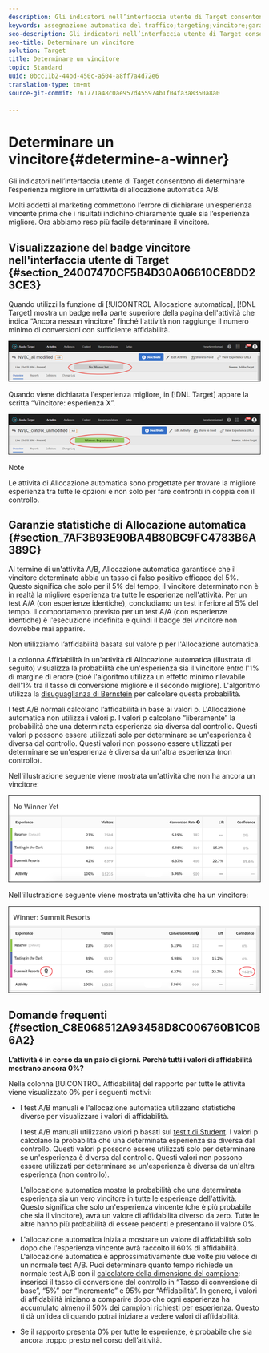 ```yaml
---
description: Gli indicatori nell’interfaccia utente di Target consentono di determinare l’esperienza migliore in un’attività di allocazione automatica A/B.
keywords: assegnazione automatica del traffico;targeting;vincitore;garanzia statistica;affidabilità;determinazione del vincitore
seo-description: Gli indicatori nell’interfaccia utente di Target consentono di determinare l’esperienza migliore in un’attività di allocazione automatica A/B.
seo-title: Determinare un vincitore
solution: Target
title: Determinare un vincitore
topic: Standard
uuid: 0bcc11b2-44bd-450c-a504-a8ff7a4d72e6
translation-type: tm+mt
source-git-commit: 761771a48c0ae957d455974b1f04fa3a8350a8a0

---
```



# Determinare un vincitore{#determine-a-winner}

Gli indicatori nell’interfaccia utente di Target consentono di determinare l’esperienza migliore in un’attività di allocazione automatica A/B.

Molti addetti al marketing commettono l’errore di dichiarare un’esperienza vincente prima che i risultati indichino chiaramente quale sia l’esperienza migliore. Ora abbiamo reso più facile determinare il vincitore.

## Visualizzazione del badge vincitore nell&#39;interfaccia utente di Target {#section_24007470CF5B4D30A06610CE8DD23CE3}

Quando utilizzi la funzione di [!UICONTROL Allocazione automatica], [!DNL Target] mostra un badge nella parte superiore della pagina dell&#39;attività che indica “Ancora nessun vincitore” finché l&#39;attività non raggiunge il numero minimo di conversioni con sufficiente affidabilità.

![](assets/auto_traffic_no_winner.png)

Quando viene dichiarata l&#39;esperienza migliore, in [!DNL Target] appare la scritta “Vincitore: esperienza X”.

![](assets/auto_traffic_winner.png)

>[!NOTE]
>
>Le attività di Allocazione automatica sono progettate per trovare la migliore esperienza tra tutte le opzioni e non solo per fare confronti in coppia con il controllo.

## Garanzie statistiche di Allocazione automatica {#section_7AF3B93E90BA4B80BC9FC4783B6A389C}

Al termine di un&#39;attività A/B, Allocazione automatica garantisce che il vincitore determinato abbia un tasso di falso positivo efficace del 5%. Questo significa che solo per il 5% del tempo, il vincitore determinato non è in realtà la migliore esperienza tra tutte le esperienze nell&#39;attività. Per un test A/A (con esperienze identiche), concludiamo un test inferiore al 5% del tempo. Il comportamento previsto per un test A/A (con esperienze identiche) è l&#39;esecuzione indefinita e quindi il badge del vincitore non dovrebbe mai apparire.

Non utilizziamo l’affidabilità basata sul valore p per l&#39;Allocazione automatica.

La colonna Affidabilità in un&#39;attività di Allocazione automatica (illustrata di seguito) visualizza la probabilità che un&#39;esperienza sia il vincitore entro l&#39;1% di margine di errore (cioè l&#39;algoritmo utilizza un effetto minimo rilevabile dell&#39;1% tra il tasso di conversione migliore e il secondo migliore). L&#39;algoritmo utilizza la [disuguaglianza di Bernstein](https://en.wikipedia.org/wiki/Bernstein_inequalities_(probability_theory)) per calcolare questa probabilità.

I test A/B normali calcolano l’affidabilità in base ai valori p. L&#39;Allocazione automatica non utilizza i valori p. I valori p calcolano “liberamente” la probabilità che una determinata esperienza sia diversa dal controllo. Questi valori p possono essere utilizzati solo per determinare se un&#39;esperienza è diversa dal controllo. Questi valori non possono essere utilizzati per determinare se un&#39;esperienza è diversa da un&#39;altra esperienza (non controllo).

Nell&#39;illustrazione seguente viene mostrata un&#39;attività che non ha ancora un vincitore:

![](assets/no_winner.png)

Nell&#39;illustrazione seguente viene mostrata un&#39;attività che ha un vincitore:

![](assets/winner_found.png)

## Domande frequenti {#section_C8E068512A93458D8C006760B1C0B6A2}

**L’attività è in corso da un paio di giorni. Perché tutti i valori di affidabilità mostrano ancora 0%?**

Nella colonna [!UICONTROL Affidabilità] del rapporto per tutte le attività viene visualizzato 0% per i seguenti motivi:

* I test A/B manuali e l&#39;allocazione automatica utilizzano statistiche diverse per visualizzare i valori di affidabilità.

   I test A/B manuali utilizzano valori p basati sul [test t di Student](https://en.wikipedia.org/wiki/Student%27s_t-test). I valori p calcolano la probabilità che una determinata esperienza sia diversa dal controllo. Questi valori p possono essere utilizzati solo per determinare se un&#39;esperienza è diversa dal controllo. Questi valori non possono essere utilizzati per determinare se un&#39;esperienza è diversa da un&#39;altra esperienza (non controllo).

   L&#39;allocazione automatica mostra la probabilità che una determinata esperienza sia un vero vincitore in tutte le esperienze dell&#39;attività. Questo significa che solo un&#39;esperienza vincente (che è più probabile che sia il vincitore), avrà un valore di affidabilità diverso da zero. Tutte le altre hanno più probabilità di essere perdenti e presentano il valore 0%.

* L&#39;allocazione automatica inizia a mostrare un valore di affidabilità solo dopo che l&#39;esperienza vincente avrà raccolto il 60% di affidabilità. L&#39;allocazione automatica è approssimativamente due volte più veloce di un normale test A/B. Puoi determinare quanto tempo richiede un normale test A/B con il [calcolatore della dimensione del campione](https://docs.adobe.com/content/target-microsite/testcalculator.html): inserisci il tasso di conversione del controllo in “Tasso di conversione di base”, “5%” per “Incremento” e 95% per “Affidabilità”. In genere, i valori di affidabilità iniziano a comparire dopo che ogni esperienza ha accumulato almeno il 50% dei campioni richiesti per esperienza. Questo ti dà un&#39;idea di quando potrai iniziare a vedere valori di affidabilità.
* Se il rapporto presenta 0% per tutte le esperienze, è probabile che sia ancora troppo presto nel corso dell’attività.

